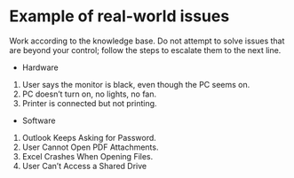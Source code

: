# Example of real-world issues
Work according to the knowledge base. Do not attempt to solve issues that are beyond your control; follow the steps to escalate them to the next line.
- Hardware
1. User says the monitor is black, even though the PC seems on.
2. PC doesn’t turn on, no lights, no fan.
3. Printer is connected but not printing.
- Software
1. Outlook Keeps Asking for Password.
2. User Cannot Open PDF Attachments.
3. Excel Crashes When Opening Files.
4. User Can’t Access a Shared Drive
